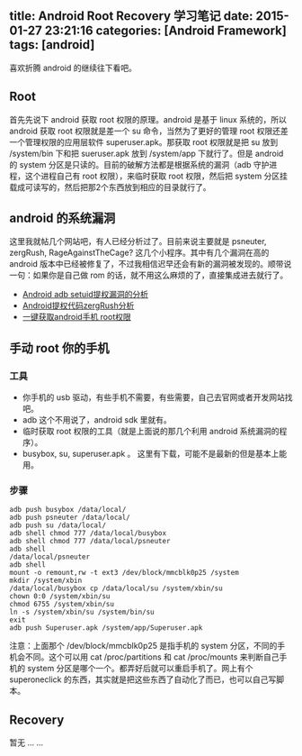 title: Android Root Recovery 学习笔记
date: 2015-01-27 23:21:16
categories: [Android Framework]
tags: [android]
---

喜欢折腾 android 的继续往下看吧。

## Root

首先先说下 android 获取 root 权限的原理。android 是基于 linux 系统的，所以 android 获取 root 权限就是差一个 su 命令，当然为了更好的管理 root 权限还差一个管理权限的应用层软件 superuser.apk。那获取 root 权限就是把 su 放到 /system/bin 下和把 sueruser.apk 放到 /system/app 下就行了。但是 android 的 system 分区是只读的。目前的破解方法都是根据系统的漏洞（adb 守护进程，这个进程自己有 root 权限），来临时获取 root 权限，然后把 system 分区挂载成可读写的，然后把那2个东西放到相应的目录就行了。

## android 的系统漏洞

这里我就帖几个网站吧，有人已经分析过了。目前来说主要就是 psneuter, zergRush, RageAgainstTheCage? 这几个小程序。其中有几个漏洞在高的 android 版本中已经被修复了，不过我相信迟早还会有新的漏洞被发现的。顺带说一句：如果你是自己做 rom 的话，就不用这么麻烦的了，直接集成进去就行了。

* [Android adb setuid提权漏洞的分析](http://blog.claudxiao.net/2011/04/android-adb-setuid/ "Android adb setuid提权漏洞的分析")
* [Android提权代码zergRush分析](http://blog.claudxiao.net/2011/10/zergrush/ "Android提权代码zergRush分析")
* [一键获取android手机 root权限](http://blog.csdn.net/AndyTsui/article/details/6535085 "一键获取android手机 root权限")

## 手动 root 你的手机

### 工具

* 你手机的 usb 驱动，有些手机不需要，有些需要，自己去官网或者开发网站找吧。
* adb 这个不用说了，android sdk 里就有。
* 临时获取 root 权限的工具（就是上面说的那几个利用 android 系统漏洞的程序）。
* busybox, su, superuser.apk 。 这里有下载，可能不是最新的但是基本上能用。

### 步骤

```shell
adb push busybox /data/local/
adb push psneuter /data/local/
adb push su /data/local/
adb shell chmod 777 /data/local/busybox
adb shell chmod 777 /data/local/psneuter
adb shell
/data/local/psneuter
adb shell
mount -o remount,rw -t ext3 /dev/block/mmcblk0p25 /system
mkdir /system/xbin
/data/local/busybox cp /data/local/su /system/xbin/su
chown 0:0 /system/xbin/su
chmod 6755 /system/xbin/su
ln -s /system/xbin/su /system/bin/su
exit
adb push Superuser.apk /system/app/Superuser.apk
```

注意：上面那个 /dev/block/mmcblk0p25 是指手机的 system 分区，不同的手机会不同。这个可以用 cat /proc/partitions 和 cat /proc/mounts 来判断自己手机的 system 分区是哪个一个。都弄好后就可以重启手机了。网上有个 superoneclick 的东西，其实就是把这些东西了自动化了而已，也可以自己写脚本。

## Recovery

暂无 ... ...


